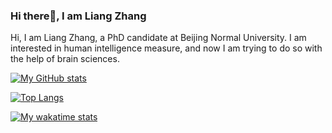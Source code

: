### Hi there👋, I am Liang Zhang

Hi, I am Liang Zhang, a PhD candidate at Beijing Normal University. I am interested in human intelligence measure, and now I am trying to do so with the help of brain sciences.

[![My GitHub stats](https://github-readme-stats-psychelzh.vercel.app/api?username=psychelzh&show_icons=true&hide_border=true&theme=onedark&count_private=true)](https://github.com/anuraghazra/github-readme-stats)

[![Top Langs](https://github-readme-stats-psychelzh.vercel.app/api/top-langs/?username=psychelzh&layout=compact&hide_border=true&theme=onedark)](https://github.com/anuraghazra/github-readme-stats)

[![My wakatime stats](https://github-readme-stats-psychelzh.vercel.app/api/wakatime?username=psychelzh&layout=compact&hide_border=true&theme=onedark)](https://github.com/anuraghazra/github-readme-stats)
